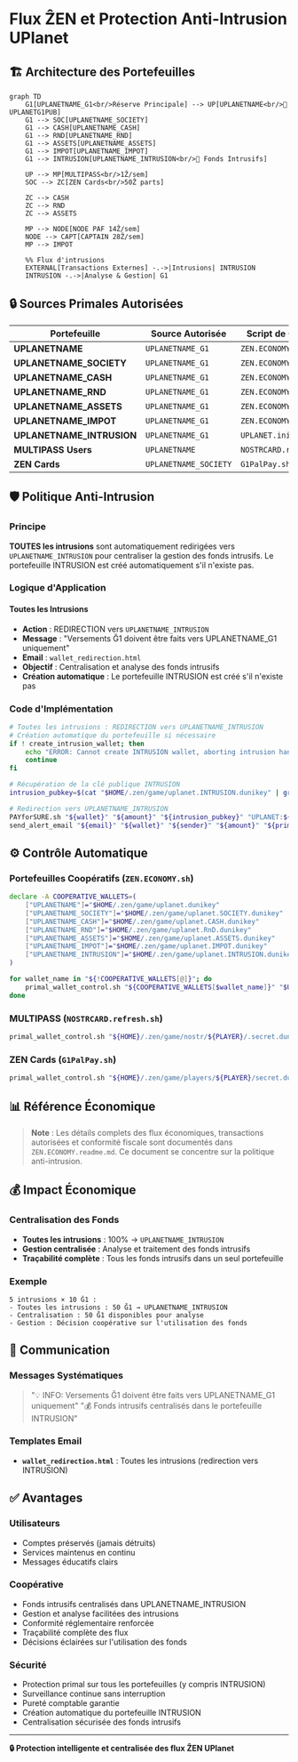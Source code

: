 # **Flux ẐEN et Protection Anti-Intrusion UPlanet**

## **🏗️ Architecture des Portefeuilles**

```mermaid
graph TD
    G1[UPLANETNAME_G1<br/>Réserve Principale] --> UP[UPLANETNAME<br/>🔑 UPLANETG1PUB]
    G1 --> SOC[UPLANETNAME_SOCIETY]
    G1 --> CASH[UPLANETNAME_CASH]
    G1 --> RND[UPLANETNAME_RND]
    G1 --> ASSETS[UPLANETNAME_ASSETS]
    G1 --> IMPOT[UPLANETNAME_IMPOT]
    G1 --> INTRUSION[UPLANETNAME_INTRUSION<br/>🚨 Fonds Intrusifs]
    
    UP --> MP[MULTIPASS<br/>1Ẑ/sem]
    SOC --> ZC[ZEN Cards<br/>50Ẑ parts]
    
    ZC --> CASH
    ZC --> RND
    ZC --> ASSETS
    
    MP --> NODE[NODE PAF 14Ẑ/sem]
    NODE --> CAPT[CAPTAIN 28Ẑ/sem]
    MP --> IMPOT
    
    %% Flux d'intrusions
    EXTERNAL[Transactions Externes] -.->|Intrusions| INTRUSION
    INTRUSION -.->|Analyse & Gestion| G1
```

## **🔒 Sources Primales Autorisées**

| Portefeuille | Source Autorisée | Script de Contrôle |
|--------------|------------------|---------------------|
| **UPLANETNAME** | `UPLANETNAME_G1` | `ZEN.ECONOMY.sh` |
| **UPLANETNAME_SOCIETY** | `UPLANETNAME_G1` | `ZEN.ECONOMY.sh` |
| **UPLANETNAME_CASH** | `UPLANETNAME_G1` | `ZEN.ECONOMY.sh` |
| **UPLANETNAME_RND** | `UPLANETNAME_G1` | `ZEN.ECONOMY.sh` |
| **UPLANETNAME_ASSETS** | `UPLANETNAME_G1` | `ZEN.ECONOMY.sh` |
| **UPLANETNAME_IMPOT** | `UPLANETNAME_G1` | `ZEN.ECONOMY.sh` |
| **UPLANETNAME_INTRUSION** | `UPLANETNAME_G1` | `UPLANET.init.sh` |
| **MULTIPASS Users** | `UPLANETNAME` | `NOSTRCARD.refresh.sh` |
| **ZEN Cards** | `UPLANETNAME_SOCIETY` | `G1PalPay.sh` |

## **🛡️ Politique Anti-Intrusion**

### **Principe**
**TOUTES les intrusions** sont automatiquement redirigées vers `UPLANETNAME_INTRUSION` pour centraliser la gestion des fonds intrusifs. Le portefeuille INTRUSION est créé automatiquement s'il n'existe pas.

### **Logique d'Application**

#### **Toutes les Intrusions**
- **Action** : REDIRECTION vers `UPLANETNAME_INTRUSION`
- **Message** : "Versements Ğ1 doivent être faits vers UPLANETNAME_G1 uniquement"
- **Email** : `wallet_redirection.html`
- **Objectif** : Centralisation et analyse des fonds intrusifs
- **Création automatique** : Le portefeuille INTRUSION est créé s'il n'existe pas

### **Code d'Implémentation**
```bash
# Toutes les intrusions : REDIRECTION vers UPLANETNAME_INTRUSION
# Création automatique du portefeuille si nécessaire
if ! create_intrusion_wallet; then
    echo "ERROR: Cannot create INTRUSION wallet, aborting intrusion handling"
    continue
fi

# Récupération de la clé publique INTRUSION
intrusion_pubkey=$(cat "$HOME/.zen/game/uplanet.INTRUSION.dunikey" | grep 'pub:' | cut -d ' ' -f 2 2>/dev/null)

# Redirection vers UPLANETNAME_INTRUSION
PAYforSURE.sh "${wallet}" "${amount}" "${intrusion_pubkey}" "UPLANET:${UPLANETG1PUB:0:8}:INTRUSION:${sender:0:8}"
send_alert_email "${email}" "${wallet}" "${sender}" "${amount}" "${primal}" "$total" "redirection"
```

## **⚙️ Contrôle Automatique**

### **Portefeuilles Coopératifs** (`ZEN.ECONOMY.sh`)
```bash
declare -A COOPERATIVE_WALLETS=(
    ["UPLANETNAME"]="$HOME/.zen/game/uplanet.dunikey"
    ["UPLANETNAME_SOCIETY"]="$HOME/.zen/game/uplanet.SOCIETY.dunikey"
    ["UPLANETNAME_CASH"]="$HOME/.zen/game/uplanet.CASH.dunikey"
    ["UPLANETNAME_RND"]="$HOME/.zen/game/uplanet.RnD.dunikey"
    ["UPLANETNAME_ASSETS"]="$HOME/.zen/game/uplanet.ASSETS.dunikey"
    ["UPLANETNAME_IMPOT"]="$HOME/.zen/game/uplanet.IMPOT.dunikey"
    ["UPLANETNAME_INTRUSION"]="$HOME/.zen/game/uplanet.INTRUSION.dunikey"
)

for wallet_name in "${!COOPERATIVE_WALLETS[@]}"; do
    primal_wallet_control.sh "${COOPERATIVE_WALLETS[$wallet_name]}" "$UPLANETG1PUB" "$ADMIN_EMAIL"
done
```

### **MULTIPASS** (`NOSTRCARD.refresh.sh`)
```bash
primal_wallet_control.sh "${HOME}/.zen/game/nostr/${PLAYER}/.secret.dunikey" "${G1PUBNOSTR}" "${UPLANETG1PUB}" "${PLAYER}"
```

### **ZEN Cards** (`G1PalPay.sh`)
```bash
primal_wallet_control.sh "${HOME}/.zen/game/players/${PLAYER}/secret.dunikey" "${G1PUB}" "${UPLANETNAME_SOCIETY}" "${PLAYER}"
```

## **📊 Référence Économique**

> **Note** : Les détails complets des flux économiques, transactions autorisées et conformité fiscale sont documentés dans `ZEN.ECONOMY.readme.md`. Ce document se concentre sur la politique anti-intrusion.

## **💰 Impact Économique**

### **Centralisation des Fonds**
- **Toutes les intrusions** : 100% → `UPLANETNAME_INTRUSION`
- **Gestion centralisée** : Analyse et traitement des fonds intrusifs
- **Traçabilité complète** : Tous les fonds intrusifs dans un seul portefeuille

### **Exemple**
```
5 intrusions × 10 Ğ1 :
- Toutes les intrusions : 50 Ğ1 → UPLANETNAME_INTRUSION
- Centralisation : 50 Ğ1 disponibles pour analyse
- Gestion : Décision coopérative sur l'utilisation des fonds
```

## **📧 Communication**

### **Messages Systématiques**
> "💡 INFO: Versements Ğ1 doivent être faits vers UPLANETNAME_G1 uniquement"
> "💰 Fonds intrusifs centralisés dans le portefeuille INTRUSION"

### **Templates Email**
- **`wallet_redirection.html`** : Toutes les intrusions (redirection vers INTRUSION)

## **✅ Avantages**

### **Utilisateurs**
- Comptes préservés (jamais détruits)
- Services maintenus en continu
- Messages éducatifs clairs

### **Coopérative**
- Fonds intrusifs centralisés dans UPLANETNAME_INTRUSION
- Gestion et analyse facilitées des intrusions
- Conformité réglementaire renforcée
- Traçabilité complète des flux
- Décisions éclairées sur l'utilisation des fonds

### **Sécurité**
- Protection primal sur tous les portefeuilles (y compris INTRUSION)
- Surveillance continue sans interruption
- Pureté comptable garantie
- Création automatique du portefeuille INTRUSION
- Centralisation sécurisée des fonds intrusifs

---

**🔒 Protection intelligente et centralisée des flux ẐEN UPlanet**